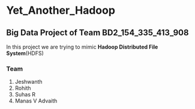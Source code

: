 # Yet_Another_Hadoop

## Big Data Project of Team BD2_154_335_413_908

In this project we are trying to mimic **Hadoop Distributed File System**(HDFS)

### Team

1. Jeshwanth
2. Rohith
3. Suhas R
4. Manas V Advaith
